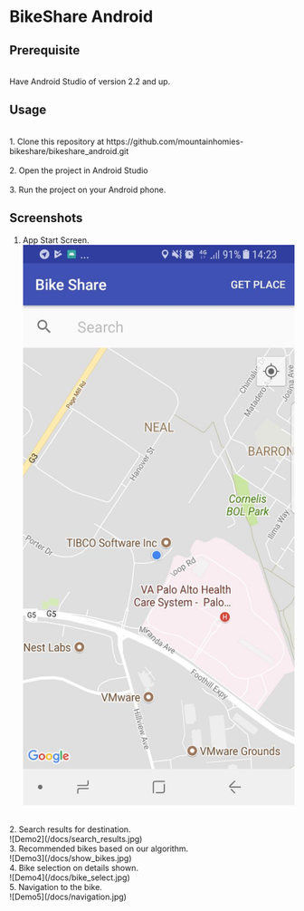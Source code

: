 # BikeShare Android

## Prerequisite
<br/>
Have Android Studio of version 2.2 and up.

## Usage
<br/>
1. Clone this repository at https://github.com/mountainhomies-bikeshare/bikeshare_android.git
<br/><br/>
2. Open the project in Android Studio 
<br/><br/>
3. Run the project on your Android phone.

## Screenshots
1. App Start Screen. </br>
![Demo1](/docs/start_screen.jpg)
<br/>
2. Search results for destination. </br>
![Demo2](/docs/search_results.jpg)
<br/>
3. Recommended bikes based on our algorithm. </br>
![Demo3](/docs/show_bikes.jpg)
<br/>
4. Bike selection on details shown. </br>
![Demo4](/docs/bike_select.jpg)
<br/>
5. Navigation to the bike. <br/>
![Demo5](/docs/navigation.jpg)